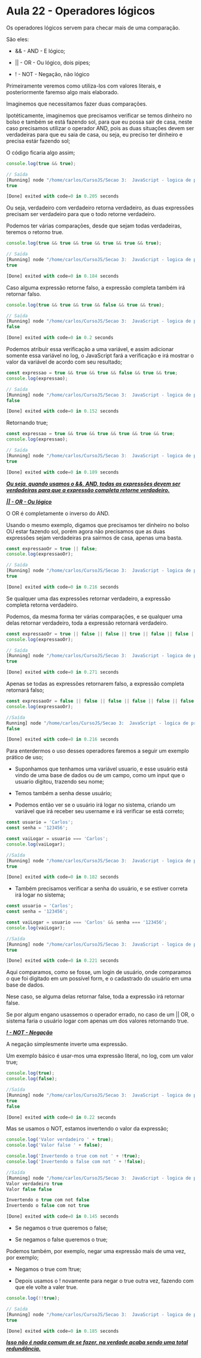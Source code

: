 # Aula 22 - Operadores lógicos

Os operadores lógicos servem para checar mais de uma comparação.

São eles:

* && - AND - E lógico;

* || - OR     - Ou lógico, dois pipes;

* !    - NOT  - Negação, não lógico

Primeiramente veremos como utiliza-los com valores literais, e posteriormente faremso algo mais elaborado.

Imaginemos que necessitamos fazer duas comparações.

Ipotéticamente, imaginemos que precisamos verificar se temos dinheiro no bolso e também se está fazendo sol, para que eu possa sair de casa, neste caso precisamos utilizar o operador AND, pois as duas situações devem ser verdadeiras para que eu saia de casa, ou seja, eu preciso ter dinheiro e precisa estár fazendo sol;

O código ficaria algo assim;

```js
console.log(true && true);

// Saída
[Running] node "/home/carlos/CursoJS/Secao 3:  JavaScript - logica de programação/aula 22 - Operadores lógicos/index.js"
true

[Done] exited with code=0 in 0.205 seconds
```

Ou seja, verdadeiro com verdadeiro retorna verdadeiro, as duas expressões precisam ser verdadeiro para que o todo retorne verdadeiro.

Podemos ter várias comparações, desde que sejam todas verdadeiras, teremos o retorno true.

```js
console.log(true && true && true && true && true && true);

// Saída
[Running] node "/home/carlos/CursoJS/Secao 3:  JavaScript - logica de programação/aula 22 - Operadores lógicos/index.js"
true

[Done] exited with code=0 in 0.184 seconds
```

Caso alguma expressão retorne falso, a expressão completa também irá retornar falso.

```js
console.log(true && true && true && false && true && true);

// Saída
[Running] node "/home/carlos/CursoJS/Secao 3:  JavaScript - logica de programação/aula 22 - Operadores lógicos/index.js"
false

[Done] exited with code=0 in 0.2 seconds
```

Podemos atribuir essa verificação a uma variável, e assim adicionar somente essa variável no log, o JavaScript fará a verificação e irá mostrar o valor da variável de acordo com seu resultado;

```js
const expressao = true && true && true && false && true && true;
console.log(expressao);

// Saída
[Running] node "/home/carlos/CursoJS/Secao 3:  JavaScript - logica de programação/aula 22 - Operadores lógicos/index.js"
false

[Done] exited with code=0 in 0.152 seconds
```

Retornando true;

```js
const expressao = true && true && true && true && true && true;
console.log(expressao);

// Saída
[Running] node "/home/carlos/CursoJS/Secao 3:  JavaScript - logica de programação/aula 22 - Operadores lógicos/index.js"
true

[Done] exited with code=0 in 0.189 seconds
```

***<u>Ou seja, quando usamos o &&, AND, todas as expressões devem ser verdadeiras para que a expressão completa retorne verdadeiro.</u>***



***<u>|| - OR - Ou lógico</u>***

O OR é completamente o inverso do AND.

Usando o mesmo exemplo, digamos que precisamos ter dinheiro no bolso OU estar fazendo sol, porém agora não precisamos que as duas expressões sejam verdadeiras pra sairmos de casa, apenas uma basta.

```js
const expressaoOr = true || false;
console.log(expressaoOr);

// Saída
[Running] node "/home/carlos/CursoJS/Secao 3:  JavaScript - logica de programação/aula 22 - Operadores lógicos/index.js"
true

[Done] exited with code=0 in 0.216 seconds
```

Se qualquer uma das expressões retornar verdadeiro, a expressão completa retorna verdadeiro.

Podemos, da mesma forma ter várias comparações, e se qualquer uma delas retornar verdadeiro, toda a expressão retornará verdadeiro.

```js
const expressaoOr = true || false || false || true || false || false || true || false;  
console.log(expressaoOr);

// Saída
[Running] node "/home/carlos/CursoJS/Secao 3:  JavaScript - logica de programação/aula 22 - Operadores lógicos/index.js"
true

[Done] exited with code=0 in 0.271 seconds
```

Apenas se todas as expressões retornarem falso, a expressão completa retornará falso;

```js
const expressaoOr = false || false || false || false || false || false || false || false;  
console.log(expressaoOr);

//Saída
Running] node "/home/carlos/CursoJS/Secao 3:  JavaScript - logica de programação/aula 22 - Operadores lógicos/index.js"
false

[Done] exited with code=0 in 0.216 seconds
```



Para enterdermos o uso desses operadores faremos a seguir um exemplo prático de uso;

* Suponhamos que tenhamos uma variável usuario, e esse usuário está vindo de uma base de dados ou de um campo, como um input que o usuario digitou, trazendo seu nome;

* Temos também a senha desse usuário;

* Podemos então ver se o usuário irá logar no sistema, criando um variável que irá receber seu username e irá verificar se está correto;

```js
const usuario = 'Carlos';
const senha = '123456';

const vaiLogar = usuario === 'Carlos';
console.log(vaiLogar);

//Saída
[Running] node "/home/carlos/CursoJS/Secao 3:  JavaScript - logica de programação/aula 22 - Operadores lógicos/index.js"
true

[Done] exited with code=0 in 0.182 seconds
```

* Também precisamos verificar a senha do usuário, e se estiver correta irá logar no sistema;

```js
const usuario = 'Carlos';
const senha = '123456';

const vaiLogar = usuario === 'Carlos' && senha === '123456';
console.log(vaiLogar);

//Saída
[Running] node "/home/carlos/CursoJS/Secao 3:  JavaScript - logica de programação/aula 22 - Operadores lógicos/index.js"
true

[Done] exited with code=0 in 0.221 seconds
```

Aqui comparamos, como se fosse, um login de usuário, onde comparamos o que foi digitado em um possível form, e o cadastrado do usuário em uma base de dados.

Nese caso, se alguma delas retornar false, toda a expressão irá retornar false.

Se por algum engano usassemos o operador errado, no caso de um || OR, o sistema faria o usuário logar com apenas um dos valores retornando true.



***<u>! - NOT - Negação</u>***

A negação simplesmente inverte uma expressão.

Um exemplo básico é usar-mos uma expressão literal, no log, com um valor true;

```js
console.log(true);
console.log(false);

//Saída
[Running] node "/home/carlos/CursoJS/Secao 3:  JavaScript - logica de programação/aula 22 - Operadores lógicos/index.js"
true
false

[Done] exited with code=0 in 0.22 seconds
```

Mas se usamos o NOT, estamos invertendo o valor da expressão;

```js
console.log('Valor verdadeiro ' + true);
console.log('Valor false ' + false);

console.log('Invertendo o true com not ' + !true);
console.log('Invertendo o false com not ' + !false);

//Saída
[Running] node "/home/carlos/CursoJS/Secao 3:  JavaScript - logica de programação/aula 22 - Operadores lógicos/index.js"
Valor verdadeiro true
Valor false false

Invertendo o true com not false
Invertendo o false com not true

[Done] exited with code=0 in 0.145 seconds
```

* Se negamos o true queremos o false;

* Se negamos o false queremos o true;

Podemos também, por exemplo, negar uma expressão mais de uma vez, por exemplo;

* Negamos o true com !true;

* Depois usamos o ! novamente para negar o true outra vez,  fazendo com que ele volte a valer true.

```js
console.log(!!true);

// Saída
[Running] node "/home/carlos/CursoJS/Secao 3:  JavaScript - logica de programação/aula 22 - Operadores lógicos/index.js"
true

[Done] exited with code=0 in 0.185 seconds
```

***<u>Isso não é nada comum de se fazer, na verdade acaba sendo uma total redundância.</u>***


